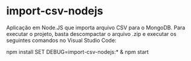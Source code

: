 # import-csv-nodejs
Aplicação em Node.JS que importa arquivo CSV para o MongoDB. Para executar o projeto, basta descompactar o arquivo .zip e executar os seguintes comandos no Visual Studio Code:

npm install
SET DEBUG=import-csv-nodejs:* & npm start
